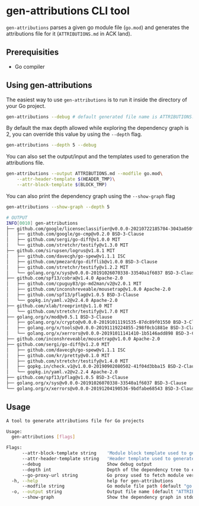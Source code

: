 # gen-attributions CLI tool

`gen-attributions` parses a given go module file (`go.mod`) and generates
the attributions file for it (`ATTRIBUTIONS.md` in ACK land). 

## Prerequisities

- Go compiler

## Using gen-attributions

The easiest way to use `gen-attributions` is to run it inside the directory 
of your Go project.

```bash
gen-attributions --debug # default generated file name is ATTRIBUTIONS.md
```

By default the max depth allowed while exploring the dependency graph is 2,
you can override this value by using the `--depth` flag.

```bash
gen-attributions --depth 5 --debug
```

You can also set the output/input and the templates used to generation the
attributions file.

```bash
gen-attributions --output ATTRIBUTIONS.md --modfile go.mod\
    --attr-header-template $(HEADER_TMP)\
    --attr-block-template $(BLOCK_TMP)
```

You can also print the dependency graph using the `--show-graph` flag

```bash
gen-attributions --show-graph --depth 5

# OUTPUT
INFO[0010] gen-attributions
├── github.com/google/licenseclassifier@v0.0.0-20210722185704-3043a050f148 Apache-2.0
│   ├── github.com/google/go-cmp@v0.2.0 BSD-3-Clause
│   ├── github.com/sergi/go-diff@v1.0.0 MIT
│   └── github.com/stretchr/testify@v1.3.0 MIT
├── github.com/sirupsen/logrus@v1.8.1 MIT
│   ├── github.com/davecgh/go-spew@v1.1.1 ISC
│   ├── github.com/pmezard/go-difflib@v1.0.0 BSD-3-Clause
│   ├── github.com/stretchr/testify@v1.2.2 MIT
│   └── golang.org/x/sys@v0.0.0-20191026070338-33540a1f6037 BSD-3-Clause
├── github.com/spf13/cobra@v1.4.0 Apache-2.0
│   ├── github.com/cpuguy83/go-md2man/v2@v2.0.1 MIT
│   ├── github.com/inconshreveable/mousetrap@v1.0.0 Apache-2.0
│   ├── github.com/spf13/pflag@v1.0.5 BSD-3-Clause
│   └── gopkg.in/yaml.v2@v2.4.0 Apache-2.0
├── github.com/xlab/treeprint@v1.1.0 MIT
│   └── github.com/stretchr/testify@v1.7.0 MIT
├── golang.org/x/mod@v0.5.1 BSD-3-Clause
│   ├── golang.org/x/crypto@v0.0.0-20191011191535-87dc89f01550 BSD-3-Clause
│   ├── golang.org/x/tools@v0.0.0-20191119224855-298f0cb1881e BSD-3-Clause
│   └── golang.org/x/xerrors@v0.0.0-20191011141410-1b5146add898 BSD-3-Clause
├── github.com/inconshreveable/mousetrap@v1.0.0 Apache-2.0
├── github.com/sergi/go-diff@v1.2.0 MIT
│   ├── github.com/davecgh/go-spew@v1.1.1 ISC
│   ├── github.com/kr/pretty@v0.1.0 MIT
│   ├── github.com/stretchr/testify@v1.4.0 MIT
│   ├── gopkg.in/check.v1@v1.0.0-20190902080502-41f04d3bba15 BSD-2-Clause
│   └── gopkg.in/yaml.v2@v2.2.4 Apache-2.0
├── github.com/spf13/pflag@v1.0.5 BSD-3-Clause
├── golang.org/x/sys@v0.0.0-20191026070338-33540a1f6037 BSD-3-Clause
└── golang.org/x/xerrors@v0.0.0-20191204190536-9bdfabe68543 BSD-3-Clause
```

## Usage

```sh
A tool to generate attributions file for Go projects

Usage:
  gen-attributions [flags]

Flags:
      --attr-block-template string    'Module block template used to generate the attribution file (default "\n{{ .TitlePrefix }} {{ .Name }}\n\n{{ .License }}\n\n{{ if .Dependencies -}}\nSubdependencies:\n{{ range $dependency := .Dependencies -}}\n* `{{ .Version.Path }}`\n{{ end }}\n{{- end }}\n")'
      --attr-header-template string   'Header template used to generate the attribution file (default "{{ .Header }}\n\n{{ if .Tree.Root.Dependencies -}}\n{{ range $dependency := .Tree.Root.Dependencies -}}\n* `{{ .Version.Path }}`\n{{ end -}}\n{{ end -}}\n")'
      --debug                         Show debug output
      --depth int                     Depth of the dependency tree to explore (default 2)
      --go-proxy-url string           Go proxy used to fetch module versions and licenses (default "http://proxy.golang.org")
  -h, --help                          help for gen-attributions
      --modfile string                Go module file path (default "go.mod")
  -o, --output string                 Output file name (default "ATTRIBUTIONS.md")
      --show-graph                    Show the dependency graph in stdout
```